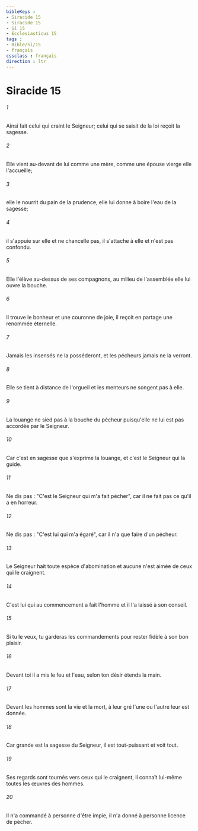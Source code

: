 ```yaml
---
bibleKeys : 
- Siracide 15
- Siracide 15
- Si 15
- Ecclesiasticus 15
tags : 
- Bible/Si/15
- français
cssclass : français
direction : ltr
---
```


# Siracide 15

###### 1
Ainsi fait celui qui craint le Seigneur; celui qui se saisit de la loi reçoit la sagesse.
###### 2
Elle vient au-devant de lui comme une mère, comme une épouse vierge elle l'accueille;
###### 3
elle le nourrit du pain de la prudence, elle lui donne à boire l'eau de la sagesse;
###### 4
il s'appuie sur elle et ne chancelle pas, il s'attache à elle et n'est pas confondu.
###### 5
Elle l'élève au-dessus de ses compagnons, au milieu de l'assemblée elle lui ouvre la bouche.
###### 6
Il trouve le bonheur et une couronne de joie, il reçoit en partage une renommée éternelle.
###### 7
Jamais les insensés ne la posséderont, et les pécheurs jamais ne la verront.
###### 8
Elle se tient à distance de l'orgueil et les menteurs ne songent pas à elle.
###### 9
La louange ne sied pas à la bouche du pécheur puisqu'elle ne lui est pas accordée par le Seigneur.
###### 10
Car c'est en sagesse que s'exprime la louange, et c'est le Seigneur qui la guide.
###### 11
Ne dis pas : "C'est le Seigneur qui m'a fait pécher", car il ne fait pas ce qu'il a en horreur.
###### 12
Ne dis pas : "C'est lui qui m'a égaré", car il n'a que faire d'un pécheur.
###### 13
Le Seigneur hait toute espèce d'abomination et aucune n'est aimée de ceux qui le craignent.
###### 14
C'est lui qui au commencement a fait l'homme et il l'a laissé à son conseil.
###### 15
Si tu le veux, tu garderas les commandements pour rester fidèle à son bon plaisir.
###### 16
Devant toi il a mis le feu et l'eau, selon ton désir étends la main.
###### 17
Devant les hommes sont la vie et la mort, à leur gré l'une ou l'autre leur est donnée.
###### 18
Car grande est la sagesse du Seigneur, il est tout-puissant et voit tout.
###### 19
Ses regards sont tournés vers ceux qui le craignent, il connaît lui-même toutes les œuvres des hommes.
###### 20
Il n'a commandé à personne d'être impie, il n'a donné à personne licence de pécher.
